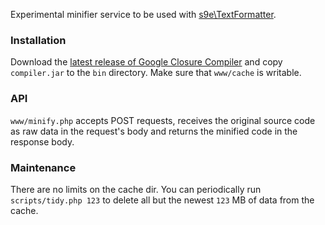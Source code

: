 Experimental minifier service to be used with [s9e\\TextFormatter](https://github.com/s9e/TextFormatter/).

### Installation

Download the [latest release of Google Closure Compiler](http://dl.google.com/closure-compiler/compiler-latest.zip) and copy `compiler.jar` to the `bin` directory.
Make sure that `www/cache` is writable.

### API

`www/minify.php` accepts POST requests, receives the original source code as raw data in the request's body and returns the minified code in the response body.

### Maintenance

There are no limits on the cache dir. You can periodically run `scripts/tidy.php 123` to delete all but the newest `123` MB of data from the cache.
